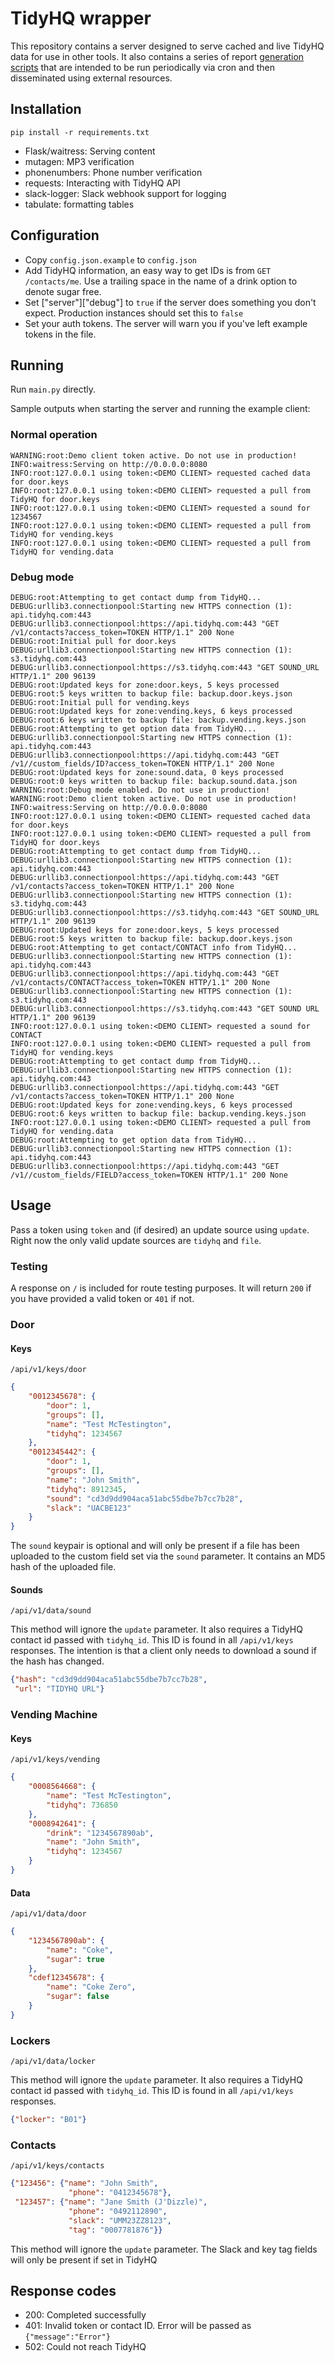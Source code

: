 # TidyHQ wrapper

This repository contains a server designed to serve cached and live TidyHQ data for use in other tools. It also contains a series of report [generation scripts](/scripts/README.md) that are intended to be run periodically via cron and then disseminated using external resources.

## Installation

`pip install -r requirements.txt`

* Flask/waitress: Serving content
* mutagen: MP3 verification
* phonenumbers: Phone number verification
* requests: Interacting with TidyHQ API
* slack-logger: Slack webhook support for logging
* tabulate: formatting tables

## Configuration

* Copy `config.json.example` to `config.json`
* Add TidyHQ information, an easy way to get IDs is from `GET /contacts/me`. Use a trailing space in the name of a drink option to denote sugar free.
* Set ["server"]["debug"] to `true` if the server does something you don't expect. Production instances should set this to `false`
* Set your auth tokens. The server will warn you if you've left example tokens in the file.

## Running

Run `main.py` directly.

Sample outputs when starting the server and running the example client:

### Normal operation

```
WARNING:root:Demo client token active. Do not use in production!
INFO:waitress:Serving on http://0.0.0.0:8080
INFO:root:127.0.0.1 using token:<DEMO CLIENT> requested cached data for door.keys
INFO:root:127.0.0.1 using token:<DEMO CLIENT> requested a pull from TidyHQ for door.keys
INFO:root:127.0.0.1 using token:<DEMO CLIENT> requested a sound for 1234567
INFO:root:127.0.0.1 using token:<DEMO CLIENT> requested a pull from TidyHQ for vending.keys
INFO:root:127.0.0.1 using token:<DEMO CLIENT> requested a pull from TidyHQ for vending.data
```

### Debug mode

```
DEBUG:root:Attempting to get contact dump from TidyHQ...
DEBUG:urllib3.connectionpool:Starting new HTTPS connection (1): api.tidyhq.com:443
DEBUG:urllib3.connectionpool:https://api.tidyhq.com:443 "GET /v1/contacts?access_token=TOKEN HTTP/1.1" 200 None
DEBUG:root:Initial pull for door.keys
DEBUG:urllib3.connectionpool:Starting new HTTPS connection (1): s3.tidyhq.com:443
DEBUG:urllib3.connectionpool:https://s3.tidyhq.com:443 "GET SOUND_URL HTTP/1.1" 200 96139
DEBUG:root:Updated keys for zone:door.keys, 5 keys processed
DEBUG:root:5 keys written to backup file: backup.door.keys.json
DEBUG:root:Initial pull for vending.keys
DEBUG:root:Updated keys for zone:vending.keys, 6 keys processed
DEBUG:root:6 keys written to backup file: backup.vending.keys.json
DEBUG:root:Attempting to get option data from TidyHQ...
DEBUG:urllib3.connectionpool:Starting new HTTPS connection (1): api.tidyhq.com:443
DEBUG:urllib3.connectionpool:https://api.tidyhq.com:443 "GET /v1//custom_fields/ID?access_token=TOKEN HTTP/1.1" 200 None
DEBUG:root:Updated keys for zone:sound.data, 0 keys processed
DEBUG:root:0 keys written to backup file: backup.sound.data.json
WARNING:root:Debug mode enabled. Do not use in production!
WARNING:root:Demo client token active. Do not use in production!
INFO:waitress:Serving on http://0.0.0.0:8080
INFO:root:127.0.0.1 using token:<DEMO CLIENT> requested cached data for door.keys
INFO:root:127.0.0.1 using token:<DEMO CLIENT> requested a pull from TidyHQ for door.keys
DEBUG:root:Attempting to get contact dump from TidyHQ...
DEBUG:urllib3.connectionpool:Starting new HTTPS connection (1): api.tidyhq.com:443
DEBUG:urllib3.connectionpool:https://api.tidyhq.com:443 "GET /v1/contacts?access_token=TOKEN HTTP/1.1" 200 None
DEBUG:urllib3.connectionpool:Starting new HTTPS connection (1): s3.tidyhq.com:443
DEBUG:urllib3.connectionpool:https://s3.tidyhq.com:443 "GET SOUND_URL HTTP/1.1" 200 96139
DEBUG:root:Updated keys for zone:door.keys, 5 keys processed
DEBUG:root:5 keys written to backup file: backup.door.keys.json
DEBUG:root:Attempting to get contact/CONTACT info from TidyHQ...
DEBUG:urllib3.connectionpool:Starting new HTTPS connection (1): api.tidyhq.com:443
DEBUG:urllib3.connectionpool:https://api.tidyhq.com:443 "GET /v1/contacts/CONTACT?access_token=TOKEN HTTP/1.1" 200 None
DEBUG:urllib3.connectionpool:Starting new HTTPS connection (1): s3.tidyhq.com:443
DEBUG:urllib3.connectionpool:https://s3.tidyhq.com:443 "GET SOUND URL HTTP/1.1" 200 96139
INFO:root:127.0.0.1 using token:<DEMO CLIENT> requested a sound for CONTACT
INFO:root:127.0.0.1 using token:<DEMO CLIENT> requested a pull from TidyHQ for vending.keys
DEBUG:root:Attempting to get contact dump from TidyHQ...
DEBUG:urllib3.connectionpool:Starting new HTTPS connection (1): api.tidyhq.com:443
DEBUG:urllib3.connectionpool:https://api.tidyhq.com:443 "GET /v1/contacts?access_token=TOKEN HTTP/1.1" 200 None
DEBUG:root:Updated keys for zone:vending.keys, 6 keys processed
DEBUG:root:6 keys written to backup file: backup.vending.keys.json
INFO:root:127.0.0.1 using token:<DEMO CLIENT> requested a pull from TidyHQ for vending.data
DEBUG:root:Attempting to get option data from TidyHQ...
DEBUG:urllib3.connectionpool:Starting new HTTPS connection (1): api.tidyhq.com:443
DEBUG:urllib3.connectionpool:https://api.tidyhq.com:443 "GET /v1//custom_fields/FIELD?access_token=TOKEN HTTP/1.1" 200 None
```

## Usage

Pass a token using `token` and (if desired) an update source using `update`. Right now the only valid update sources are `tidyhq` and `file`.

### Testing

A response on `/` is included for route testing purposes. It will return `200` if you have provided a valid token or `401` if not.

### Door

#### Keys

`/api/v1/keys/door`

```json
{
	"0012345678": {
		"door": 1,
		"groups": [],
		"name": "Test McTestington",
		"tidyhq": 1234567
	},
	"0012345442": {
		"door": 1,
		"groups": [],
		"name": "John Smith",
		"tidyhq": 8912345,
		"sound": "cd3d9dd904aca51abc55dbe7b7cc7b28",
		"slack": "UACBE123"
	}
}
```

The `sound` keypair is optional and will only be present if a file has been uploaded to the custom field set via the `sound` parameter. It contains an MD5 hash of the uploaded file.

#### Sounds

`/api/v1/data/sound`

This method will ignore the `update` parameter. It also requires a TidyHQ contact id passed with `tidyhq_id`. This ID is found in all `/api/v1/keys` responses. The intention is that a client only needs to download a sound if the hash has changed.

```json
{"hash": "cd3d9dd904aca51abc55dbe7b7cc7b28",
 "url": "TIDYHQ URL"}
```

### Vending Machine

#### Keys

`/api/v1/keys/vending`

```json
{
	"0008564668": {
		"name": "Test McTestington",
		"tidyhq": 736850
	},
	"0008942641": {
		"drink": "1234567890ab",
		"name": "John Smith",
		"tidyhq": 1234567
	}
}
```

#### Data

`/api/v1/data/door`

```json
{
	"1234567890ab": {
		"name": "Coke",
		"sugar": true
	},
	"cdef12345678": {
		"name": "Coke Zero",
		"sugar": false
	}
}
```

### Lockers

`/api/v1/data/locker`

This method will ignore the `update` parameter. It also requires a TidyHQ contact id passed with `tidyhq_id`. This ID is found in all `/api/v1/keys` responses.

```json
{"locker": "B01"}
```

### Contacts

`/api/v1/keys/contacts`

```json
{"123456": {"name": "John Smith",
             "phone": "0412345678"},
 "123457": {"name": "Jane Smith (J'Dizzle)",
             "phone": "0492112890",
             "slack": "UMM23ZZ8123",
             "tag": "0007781876"}}
```

This method will ignore the `update` parameter. The Slack and key tag fields will only be present if set in TidyHQ

## Response codes

* 200: Completed successfully
* 401: Invalid token or contact ID. Error will be passed as `{"message":"Error"}`
* 502: Could not reach TidyHQ